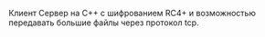 Клиент Сервер на C++ с шифрованием RC4+ и возможностью передавать большие файлы через протокол tcp.
